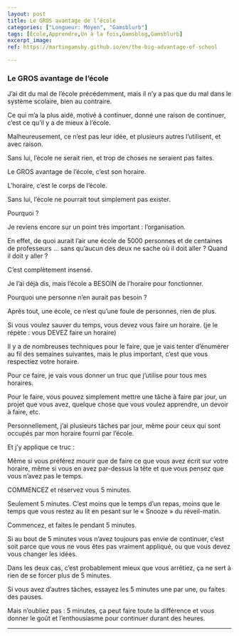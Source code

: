 ```yaml
---
layout: post
title: Le GROS avantage de l’école
categories: ["Longueur: Moyen", "Gamsblurb"]
tags: [École,Apprendre,Un à la fois,Gamsblog,Gamsblurb]
excerpt_image: 
ref: https://martingamsby.github.io/en/the-big-advantage-of-school

---
```


### **Le GROS avantage de l’école**

J’ai dit du mal de l’école précédemment, mais il n’y a pas que du mal dans le système scolaire, bien au contraire.

Ce qui m’a la plus aidé, motivé à continuer, donné une raison de continuer, c’est ce qu’il y a de mieux à l’école.

Malheureusement, ce n’est pas leur idée, et plusieurs autres l’utilisent, et avec raison.

Sans lui, l’école ne serait rien, et trop de choses ne seraient pas faites.

Le GROS avantage de l’école, c’est son horaire.

L’horaire, c’est le corps de l’école.

Sans lui, l’école ne pourrait tout simplement pas exister.

Pourquoi ?

Je reviens encore sur un point très important : l’organisation.

En effet, de quoi aurait l’air une école de 5000 personnes et de centaines de professeurs … sans qu’aucun des deux ne sache où il doit aller ? Quand il doit y aller ?

C’est complètement insensé.

Je l’ai déjà dis, mais l’école a BESOIN de l’horaire pour fonctionner.

Pourquoi une personne n’en aurait pas besoin ?

Après tout, une école, ce n’est qu’une foule de personnes, rien de plus.

Si vous voulez sauver du temps, vous devez vous faire un horaire. (je le répète : vous DEVEZ faire un horaire)

Il y a de nombreuses techniques pour le faire, que je vais tenter d’énumérer au fil des semaines suivantes, mais le plus important, c’est que vous respectiez votre horaire.

Pour ce faire, je vais vous donner un truc que j’utilise pour tous mes horaires.

Pour le faire, vous pouvez simplement mettre une tâche à faire par jour, un projet que vous avez, quelque chose que vous voulez apprendre, un devoir à faire, etc.

Personnellement, j’ai plusieurs tâches par jour, même pour ceux qui sont occupés par mon horaire fourni par l’école.

Et j’y applique ce truc :

Même si vous préférez mourir que de faire ce que vous avez écrit sur votre horaire, même si vous en avez par-dessus la tête et que vous pensez que vous n’avez pas le temps.

COMMENCEZ et réservez vous 5 minutes.

Seulement 5 minutes. C’est moins que le temps d’un repas, moins que le temps que vous restez au lit en pesant sur le « Snooze » du réveil-matin.

Commencez, et faites le pendant 5 minutes.

Si au bout de 5 minutes vous n’avez toujours pas envie de continuer, c’est soit parce que vous ne vous êtes pas vraiment appliqué, ou que vous devez vous changer les idées.

Dans les deux cas, c’est probablement mieux que vous arrêtiez, ça ne sert à rien de se forcer plus de 5 minutes.

Si vous avez d’autres tâches, essayez les 5 minutes une par une, ou faites des pauses.

Mais n’oubliez pas : 5 minutes, ça peut faire toute la différence et vous donner le goût et l’enthousiasme pour continuer durant des heures.

---


